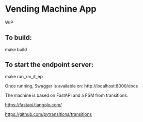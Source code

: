 # Vending Machine App
WIP

## To build: 
  
  make build

## To start the endpoint server: 
 
  make run_rm_it_ep

Once running, Swagger is available on: http://localhost:8000/docs

The machine is based on FastAPI and a FSM from transitions.

https://fastapi.tiangolo.com/


https://github.com/pytransitions/transitions
